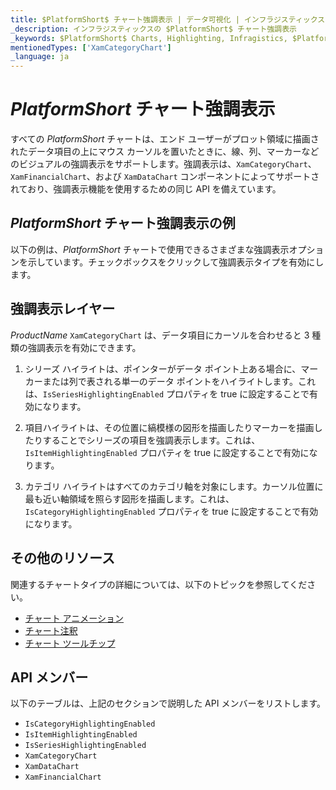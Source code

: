 ```yaml
---
title: $PlatformShort$ チャート強調表示 | データ可視化 | インフラジスティックス
_description: インフラジスティックスの $PlatformShort$ チャート強調表示
_keywords: $PlatformShort$ Charts, Highlighting, Infragistics, $PlatformShort$ チャート, 強調表示, インフラジスティックス
mentionedTypes: ['XamCategoryChart']
_language: ja
---
```


# $PlatformShort$ チャート強調表示

すべての $PlatformShort$ チャートは、エンド ユーザーがプロット領域に描画されたデータ項目の上にマウス カーソルを置いたときに、線、列、マーカーなどのビジュアルの強調表示をサポートします。強調表示は、`XamCategoryChart`、`XamFinancialChart`、および `XamDataChart` コンポーネントによってサポートされており、強調表示機能を使用するための同じ API を備えています。

## $PlatformShort$ チャート強調表示の例

以下の例は、$PlatformShort$ チャートで使用できるさまざまな強調表示オプションを示しています。チェックボックスをクリックして強調表示タイプを有効にします。

<code-view style="height: 500px"
           data-demos-base-url="{environment:dvDemosBaseUrl}"
           iframe-src="{environment:dvDemosBaseUrl}/charts/category-chart-column-chart-with-highlighting"
           alt="$PlatformShort$ チャート強調表示の例"
           github-src="charts/category-chart/category-chart-column-chart-with-highlighting">
</code-view>

<div class="divider--half"></div>


## 強調表示レイヤー

$ProductName$ `XamCategoryChart` は、データ項目にカーソルを合わせると 3 種類の強調表示を有効にできます。

1. シリーズ ハイライトは、ポインターがデータ ポイント上ある場合に、マーカーまたは列で表される単一のデータ ポイントをハイライトします。これは、`IsSeriesHighlightingEnabled` プロパティを true に設定することで有効になります。

2. 項目ハイライトは、その位置に縞模様の図形を描画したりマーカーを描画したりすることでシリーズの項目を強調表示します。これは、`IsItemHighlightingEnabled` プロパティを true に設定することで有効になります。

3. カテゴリ ハイライトはすべてのカテゴリ軸を対象にします。カーソル位置に最も近い軸領域を照らす図形を描画します。これは、`IsCategoryHighlightingEnabled` プロパティを true に設定することで有効になります。

## その他のリソース

関連するチャートタイプの詳細については、以下のトピックを参照してください。

- [チャート アニメーション](chart-animations.md)
- [チャート注釈](chart-annotations.md)
- [チャート ツールチップ](chart-tooltips.md)

## API メンバー

以下のテーブルは、上記のセクションで説明した API メンバーをリストします。

- `IsCategoryHighlightingEnabled`
- `IsItemHighlightingEnabled`
- `IsSeriesHighlightingEnabled`
- `XamCategoryChart`
- `XamDataChart`
- `XamFinancialChart`